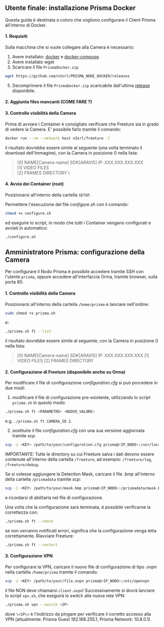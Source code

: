 
## Utente finale: installazione Prisma Docker

Questa guida è destinata a coloro che vogliono configurare il Client Prisma all'interno di Docker.

#### 1. Requisiti

Sulla macchina che si vuole collegare alla Camera è necessario:

1. Avere installato: [docker](https://docs.docker.com/engine/install/) e [docker-compose](https://docs.docker.com/compose/install/).
2. Avere installato wget
3. Scaricare il file `PrismaDocker.zip` 
```sh 
wget https://github.com/n3srl/PRISMA_NODE_DOCKER/releases
```
5. Decomprimere il file `PrismaDocker.zip` scaricabile dall'ultima [release](https://github.com/n3srl/PRISMA_NODE_DOCKER/releases) disponibile.

#### 2. Aggiunta files mancanti (COME FARE ?)



#### 3. Controllo visibilità della Camera

Prima di avviare i Container è consigliato verificare che Freeture sia in grado di vedere la Camera. E' possibile farlo tramite il comando:
```sh
docker run --rm --network host n3srl/freeture -l
```
il risultato dovrebbe essere simile al seguente (una volta terminato il download dell'Immagine), con la Camera in posizione 0 nella lista:

>[0]    NAME[Camera-name] SDK[ARAVIS] IP: XXX.XXX.XXX.XXX \
>[1]    VIDEO FILES \
>[2]    FRAMES DIRECTORY \

#### 4. Avvio dei Container (root)

Posizionarsi all'interno della cartella `SETUP`.

Permettere l'esecuzione del file *configure.sh* con il comando:
```sh
chmod +x configure.sh
```

ed eseguire lo script, in modo che tutti i Container vengano configurati e avviati in automatico:
```sh
./configure.sh
```

## Amministratore Prisma: configurazione della Camera

Per configurare il Nodo Prisma è possibile accedere tramite SSH con l'utente `prisma`, oppure accedere all'interfaccia Orma, tramite browser, sulla porta 80.

#### 1. Controllo visibilità della Camera

Posizionarsi all'interno della cartella `/home/prisma` e lanciare nell'ordine:
```sh
sudo chmod +x prisma.sh
```
e:
```sh
./prisma.sh ft --list
```
il risultato dovrebbe essere simile al seguente, con la Camera in posizione 0 nella lista:

>[0]    NAME[Camera-name] SDK[ARAVIS] IP: XXX.XXX.XXX.XXX 
>[1]    VIDEO FILES 
>[2]    FRAMES DIRECTORY

#### 2. Configurazione di Freeture (disponibile anche su Orma)

Per modificare il file di configurazione *configuration.cfg* si può procedere in due modi:

1. modificare il file di configurazione pre-esistente, utilizzando lo script `prisma.sh` in questo modo:
```sh
./prisma.sh ft <PARAMETRO> <NUOVO_VALORE>
```
e.g. `./prisma.sh ft CAMERA_ID 2`.

2. sostituire il file *configuration.cfg* con una sua versione aggiornata tramite *scp*.
```sh
scp -i <KEY> /path/to/your/configuration.cfg prisma@<IP_NODO>:/usr/local/share/freeture/
```
IMPORTANTE: Tutte le directory su cui Freeture salva i dati devono essere contenute all'interno della cartella `/freeture`, ad esempio: `/freeture/log`, `/freeture/debug`.

Se si volesse aggiungere la Detection Mask, caricare il file *.bmp* all'interno della cartella `/prismadata` tramite *scp*:
```sh
scp -i <KEY> /path/to/your/mask.bmp prisma@<IP_NODO>:/prismadata/mask.bmp
```
e ricordarsi di abilitarla nel file di configurazione.

Una volta che la configurazione sarà terminata, è possibile verificarne la correttezza con:
```sh
./prisma.sh ft --check
```
se non verranno notificati errori, significa che la configurazione venga letta correttamente.
Riavviare Freeture:
```sh
./prisma.sh ft --restart 
```

#### 3. Configurazione VPN

Per configurare la VPN, caricare il nuovo file di configurazione di tipo *.ovpn* nella cartella `/home/prisma` tramite il comando:
```sh
scp -i <KEY> /path/to/your/file.ovpn prisma@<IP_NODO>:/etc/openvpn
```
il file NON deve chiamarsi `client.ovpn`!
Successivamente si dovrà lanciare lo script `vpn.sh`, che eseguirà lo switch alla nuova rete VPN:
```sh
./prisma.sh vpn --switch <IP>
```
dove `\<IP\>` è l'indirizzo da pingare per verificare il corretto accesso alla VPN (attualmente: Prisma Guest 192.168.255.1, Prisma Network: 10.8.0.1).

